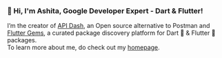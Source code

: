 ### 👋 Hi, I'm Ashita, Google Developer Expert - Dart & Flutter!

I’m the creator of [API Dash](https://apidash.dev), an Open source alternative to Postman and [Flutter Gems](https://fluttergems.dev), a curated package discovery platform for Dart 🎯 & Flutter 💙 packages.    
To learn more about me, do check out my [homepage](https://ashitaprasad.github.io).
